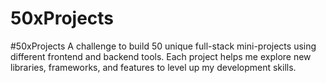 # 50xProjects
#50xProjects  A challenge to build 50 unique full-stack mini-projects using different frontend and backend tools. Each project helps me explore new libraries, frameworks, and features to level up my development skills.
